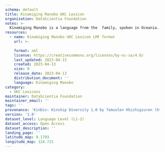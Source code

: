 ```yaml
---
schema: default
title: Kinamiging Manobo UKC Lexicon
organization: DataScientia Foundation
notes: >-
  Kinamiging Manobo is a language from the  family, spoken in Oceania. The UKC Lexicon of Kinamiging Manobo is represented as a lexico-semantic network. It consists of words, word senses, synsets, as well as sense-level and synset-level relationships.
resources:
  - name: Kinamiging Manobo UKC Lexicon LMF format
    url: >-
      
    format: xml
    license: https://creativecommons.org/licenses/by-nc-sa/4.0/
    last_updated: 2023-04-13
    created: 2023-04-13
    size: 0
    release_date: 2023-04-13
    distribution_document: ''
    language: Kinamiging Manobo
category:
  - UKC Lexicons
maintainer: DataScientia Foundation
maintainer_email: ''
tags: ''
provenance: 'KinDiv: Kinship Diversity 1.0 by Temuulen Khishigsuren (http://ukc.disi.unitn.it/index.php/kinship/); Princeton WordNet 2.1 by Princeton University (https://wordnet.princeton.edu)'
version: '1.0'
dataset_level: Language Level (L1-2)
dataset_access: Open Access
dataset_description: ''
landing_page: ''
latitude_map: 9.1793
longitude_map: 124.721
---
```

